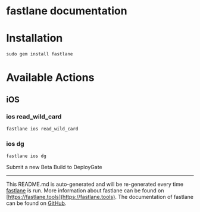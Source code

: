 fastlane documentation
================
# Installation
```
sudo gem install fastlane
```
# Available Actions
## iOS
### ios read_wild_card
```
fastlane ios read_wild_card
```

### ios dg
```
fastlane ios dg
```
Submit a new Beta Build to DeployGate

----

This README.md is auto-generated and will be re-generated every time [fastlane](https://fastlane.tools) is run.
More information about fastlane can be found on [https://fastlane.tools](https://fastlane.tools).
The documentation of fastlane can be found on [GitHub](https://github.com/fastlane/fastlane/tree/master/fastlane).
